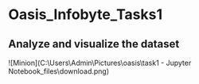 # Oasis_Infobyte_Tasks1
## Analyze and visualize the dataset
![Minion](C:\Users\Admin\Pictures\oasis\task1 - Jupyter Notebook_files\download.png)
